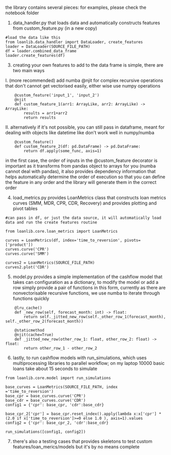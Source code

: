 the library contains several pieces:
for examples, please check the notebook folder

1. data_handler.py that loads data and automatically constructs features from custom_feature.py (in a new copy)
```
#load the data like this
from loanlib.data_handler import DataLoader, create_features 
loader = DataLoader(SOURCE_FILE_PATH)
df = loader.combined_data_frame
loader.create_features(df)
```
3. creating your own features to add to the data frame is simple, there are two main ways

  I. (more recommended) add numba @njit for complex recursive operations that don't cannot get vectorised easily, either wise use numpy operations 
```
    @custom_feature('input_1', 'input_2')
    @njit
    def custom_feature_1(arr1: ArrayLike, arr2: ArrayLike) -> ArrayLike:
        results = arr1+arr2
        return results
```
  II. alternatively if it's not possible, you can still pass in dataframe, meant for dealing with objects like datetime like don't work well in numpy/numba
```
    @custom_feature()
    def custom_feature_2(df: pd.DataFrame) -> pd.DataFrame:
        return df.apply(some_func, axis=1)
```
  in the first case, the order of inputs in the @custom_feature decorator is important as it transforms from pandas object to arrays for you (numba cannot deal with pandas),
  it also provides dependency information that helps automatically determine the order of execution so that you can define the feature in any order and the library 
  will generate them in the correct order
  
4. load_metrics.py provides LoanMetrics class that constructs loan metrics curves (SMM, MDR, CPR, CDR, Recovery) and provides plotting and pivot tables
```
#can pass in df, or just the data source, it will automatically load data and run the create features routine

from loanlib.core.loan_metrics import LoanMetrics

curves = LoanMetrics(df, index='time_to_reversion', pivots=['product'])
curves.curve('CPR')
curves.curve('SMM')

curves2 = LoanMetrics(SOURCE_FILE_PATH)
curves2.plot('CDR')
```
5. model.py provides a simple implementation of the cashflow model that takes can configuration as a dictionary, to modify the model or add a row
   simply provide a pair of functions in this form, currently as there are nonvectorisable recursive functions, we use numba to iterate through functions quickly
```
    @lru_cache()
    def _new_row(self, forecast_month: int) -> float:
        return self._jitted_new_row(self._other_row_1(forecast_month), self._other_row_2(forecast_month))

    @staticmethod
    @njit(cache=True)
    def _jitted_new_row(other_row_1: float, other_row_2: float) -> float:
        return other_row_1 - other_row_2
```
6. lastly, to run cashflow models with run_simulations, which uses multiprocessing libraries to parallel workflow; on my laptop 10000 basic loans take about 15 seconds to simulate
```
from loanlib.core.model import run_simulations

base_curves = LoanMetrics(SOURCE_FILE_PATH, index ='time_to_reversion')
base_cpr = base_curves.curve('CPR')
base_cdr = base_curves.curve('CDR')
config1 = {'cpr': base_cpr, 'cdr':base_cdr}

base_cpr_2['cpr'] = base_cpr.reset_index().apply(lambda x:x['cpr'] * (2.0 if x['time_to_reversion']>=0 else 1.0 ), axis=1).values
config2 = {'cpr': base_cpr_2, 'cdr':base_cdr}

run_simulations([config1, config2])
```
7. there's also a testing cases that provides skeletons to test custom features/loan_merics/models but it's by no means complete
